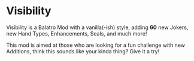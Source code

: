 # Visibility
Visibility is a Balatro Mod with a vanilla(-ish) style, adding **60** new Jokers, new Hand Types, Enhancements, Seals, and much more!

This mod is aimed at those who are looking for a fun challenge with new Additions, think this sounds like your kinda thing? Give it a try!
